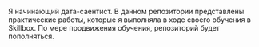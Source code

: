Я начинающий дата-саентист. В данном репозитории представлены практические работы, которые я выполняла в ходе своего обучения в Skillbox. По мере продвижения обучения, репозиторий будет пополняться.
